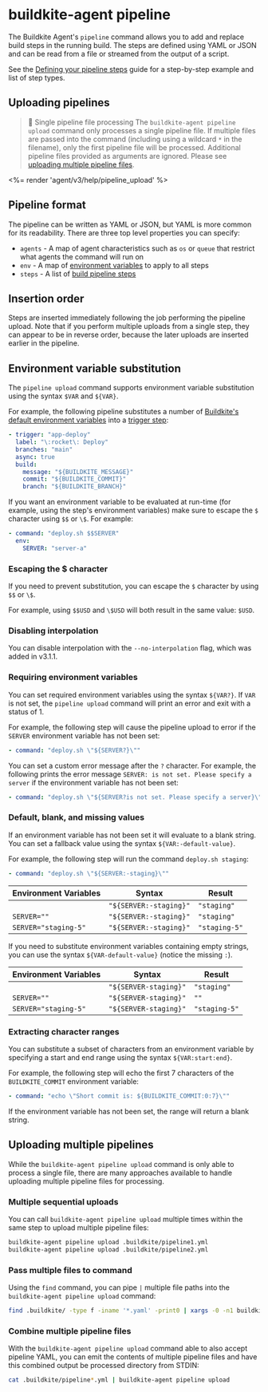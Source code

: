 # buildkite-agent pipeline

The Buildkite Agent's `pipeline` command allows you to add and replace build steps in the running build. The steps are defined using YAML or JSON and can be read from a file or streamed from the output of a script.

See the [Defining your pipeline steps](/docs/pipelines/configure/defining-steps) guide for a step-by-step example and list of step types.


## Uploading pipelines

> 🚧 Single pipeline file processing
> The `buildkite-agent pipeline upload` command only processes a single pipeline file. If multiple files are passed into the command (including using a wildcard `*` in the filename), only the first pipeline file will be processed. Additional pipeline files provided as arguments are ignored. Please see [uploading multiple pipeline files](/docs/agent/v3/cli_pipeline#uploading-multiple-pipelines).

<%= render 'agent/v3/help/pipeline_upload' %>

## Pipeline format

The pipeline can be written as YAML or JSON, but YAML is more common for its readability. There are three top level properties you can specify:

* `agents` - A map of agent characteristics such as `os` or `queue` that restrict what agents the command will run on
* `env` - A map of <a href="/docs/pipelines/configure/environment-variables">environment variables</a> to apply to all steps
* `steps` - A list of [build pipeline steps](/docs/pipelines/configure/defining-steps)


## Insertion order

Steps are inserted immediately following the job performing the pipeline upload. Note that if you perform multiple uploads from a single step, they can appear to be in reverse order, because the later uploads are inserted earlier in the pipeline.


## Environment variable substitution

The `pipeline upload` command supports environment variable substitution using the syntax `$VAR` and `${VAR}`.

For example, the following pipeline substitutes a number of [Buildkite's default environment variables](/docs/pipelines/configure/environment-variables) into a [trigger step](/docs/pipelines/configure/step-types/trigger-step):

```yml
- trigger: "app-deploy"
  label: "\:rocket\: Deploy"
  branches: "main"
  async: true
  build:
    message: "${BUILDKITE_MESSAGE}"
    commit: "${BUILDKITE_COMMIT}"
    branch: "${BUILDKITE_BRANCH}"
```

If you want an environment variable to be evaluated at run-time (for example, using the step's environment variables) make sure to escape the `$` character using `$$` or `\$`. For example:

```yml
- command: "deploy.sh $$SERVER"
  env:
    SERVER: "server-a"
```

### Escaping the $ character

If you need to prevent substitution, you can escape the `$` character by using `$$` or `\$`.

For example, using `$$USD` and `\$USD` will both result in the same value: `$USD`.

### Disabling interpolation

You can disable interpolation with the `--no-interpolation` flag, which was added in v3.1.1.

### Requiring environment variables

You can set required environment variables using the syntax `${VAR?}`. If `VAR` is not set, the `pipeline upload` command will print an error and exit with a status of 1.

For example, the following step will cause the pipeline upload to error if the `SERVER` environment variable has not been set:

```yaml
- command: "deploy.sh \"${SERVER?}\""
```

You can set a custom error message after the `?` character. For example, the following prints the error message `SERVER: is not set. Please specify a server` if the environment variable has not been set:

```yaml
- command: "deploy.sh \"${SERVER?is not set. Please specify a server}\""
```

### Default, blank, and missing values

If an environment variable has not been set it will evaluate to a blank string. You can set a fallback value using the syntax `${VAR:-default-value}`.

For example, the following step will run the command `deploy.sh staging`:

```yaml
- command: "deploy.sh \"${SERVER:-staging}\""
```

<table>
  <thead>
    <tr><th>Environment Variables</th><th>Syntax</th><th>Result</th></tr>
  </thead>
  <tbody>
    <tr><td><code></code></td><td><code>"${SERVER:-staging}"</code></td><td><code>"staging"</code></td></tr>
    <tr><td><code>SERVER=""</code></td><td><code>"${SERVER:-staging}"</code></td><td><code>"staging"</code></td></tr>
    <tr><td><code>SERVER="staging-5"</code></td><td><code>"${SERVER:-staging}"</code></td><td><code>"staging-5"</code></td></tr>
  </tbody>
</table>

If you need to substitute environment variables containing empty strings, you can use the syntax `${VAR-default-value}` (notice the missing `:`).

<table>
  <thead>
    <tr><th>Environment Variables</th><th>Syntax</th><th>Result</th></tr>
  </thead>
  <tbody>
    <tr><td><code></code></td><td><code>"${SERVER-staging}"</code></td><td><code>"staging"</code></td></tr>
    <tr><td><code>SERVER=""</code></td><td><code>"${SERVER-staging}"</code></td><td><code>""</code></td></tr>
    <tr><td><code>SERVER="staging-5"</code></td><td><code>"${SERVER-staging}"</code></td><td><code>"staging-5"</code></td></tr>
  </tbody>
</table>

### Extracting character ranges

You can substitute a subset of characters from an environment variable by specifying a start and end range using the syntax `${VAR:start:end}`.

For example, the following step will echo the first 7 characters of the `BUILDKITE_COMMIT` environment variable:

```yaml
- command: "echo \"Short commit is: ${BUILDKITE_COMMIT:0:7}\""
```

If the environment variable has not been set, the range will return a blank string.

## Uploading multiple pipelines

While the `buildkite-agent pipeline upload` command is only able to process a single file, there are many approaches available to handle uploading multiple pipeline files for processing.

### Multiple sequential uploads

You can call `buildkite-agent pipeline upload` multiple times within the same step to upload multiple pipeline files:

```bash
buildkite-agent pipeline upload .buildkite/pipeline1.yml
buildkite-agent pipeline upload .buildkite/pipeline2.yml
```

### Pass multiple files to command

Using the `find` command, you can pipe `|` multiple file paths into the `buildkite-agent pipeline upload` command:

```bash
find .buildkite/ -type f -iname '*.yaml' -print0 | xargs -0 -n1 buildkite-agent pipeline upload
```

### Combine multiple pipeline files

With the `buildkite-agent pipeline upload` command able to also accept pipeline YAML, you can emit the contents of multiple pipeline files and have this combined output be processed directory from STDIN:

```bash
cat .buildkite/pipeline*.yml | buildkite-agent pipeline upload
```
